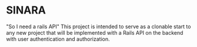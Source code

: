 # SINARA
"So I need a rails API" This project is intended to serve as a clonable start to any new project that will be implemented with a Rails API on the backend with user authentication and authorization.
